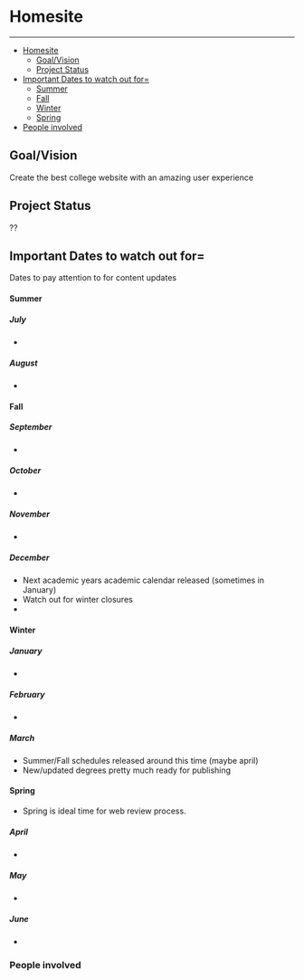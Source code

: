 <span id="homesite"></span>
# Homesite
---

<span id=""></span>
- [Homesite](#homesite)
  - [Goal/Vision](#goalvision)
  - [Project Status](#project-status)
- [Important Dates to watch out for=](#important-dates-to-watch-out-for)
  - [Summer](#summer)
  - [Fall](#fall)
  - [Winter](#winter)
  - [Spring](#spring)
- [People involved](#people-involved)


<span id="goalvision"></span>
## Goal/Vision

Create the best college website with an amazing user experience

<span id="project-status"></span>
## Project Status

??

<span id="important-dates-to-watch-out-for"></span>
## Important Dates to watch out for=

Dates to pay attention to for content updates

<span id="summer"></span>
#### Summer

##### July

* 

##### August

* 

<span id="fall"></span>
#### Fall

##### September

* 

##### October

* 

##### November

* 

##### December
* Next academic years academic calendar released (sometimes in January)
* Watch out for winter closures
* 

<span id="winter"></span>
#### Winter

##### January

* 

#####  February

* 

##### March

* Summer/Fall schedules released around this time (maybe april)
* New/updated degrees pretty much ready for publishing

<span id="spring"></span>
#### Spring

* Spring is ideal time for web review process.

##### April

* 

##### May

* 

##### June

* 
<span id="people-involved"></span>
### People involved
